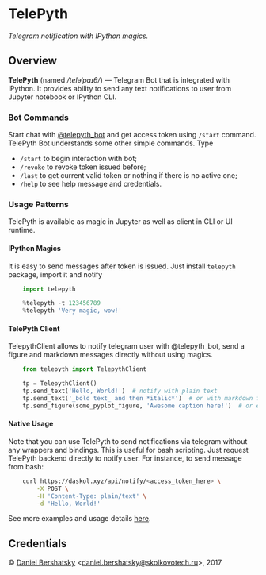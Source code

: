 # TelePyth

*Telegram notification with IPython magics.*

## Overview

**TelePyth** (named */teləˈpaɪθ/*) &mdash; Telegram Bot that is integrated with IPython.
It provides ability to send any text notifications to user from Jupyter notebook or IPython CLI.

### Bot Commands

Start chat with [@telepyth\_bot](https://telegram.me/telepyth_bot) and get access token using `/start` command.
TelePyth Bot understands some other simple commands. Type
+ `/start` to begin interaction with bot;
+ `/revoke` to revoke token issued before;
+ `/last` to get current valid token or nothing if there is no active one;
+ `/help` to see help message and credentials.

### Usage Patterns

TelePyth is available as magic in Jupyter as well as client in CLI or UI runtime.

#### IPython Magics

It is easy to send messages after token is issued. Just install `telepyth` package, import it and notify

```python
    import telepyth

    %telepyth -t 123456789
    %telepyth 'Very magic, wow!'
```

#### TelePyth Client

TelepythClient allows to notify telegram user with @telepyth\_bot, send a figure and markdown messages directly without using magics.

```python
    from telepyth import TelepythClient

    tp = TelepythClient()
    tp.send_text('Hello, World!')  # notify with plain text
    tp.send_text('_bold text_ and then *italic*')  # or with markdown formatted text
    tp.send_figure(some_pyplot_figure, 'Awesome caption here!')  # or even with figure
```

#### Native Usage

Note that you can use TelePyth to send notifications via telegram without any wrappers and bindings.
This is useful for bash scripting.
Just request TelePyth backend directly to notify user.
For instance, to send message from bash: 

```bash
    curl https://daskol.xyz/api/notify/<access_token_here> \
        -X POST \
        -H 'Content-Type: plain/text' \
        -d 'Hello, World!'
```
See more examples and usage details [here](examples/).

## Credentials

&copy; [Daniel Bershatsky](https://github.com/daskol) <[daniel.bershatsky@skolkovotech.ru](mailto:daniel.berhatsky@skolkovotech.ru)>, 2017
